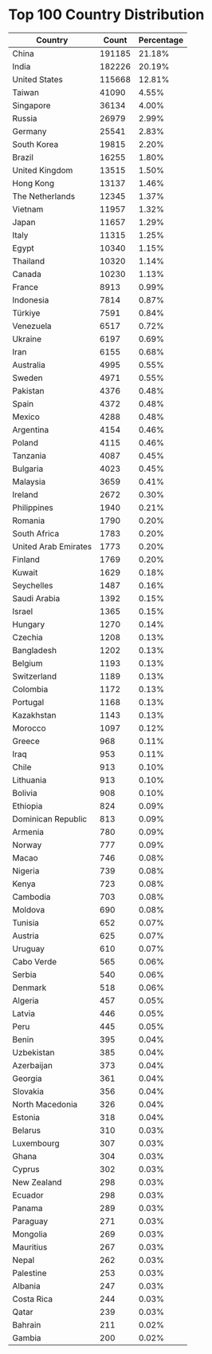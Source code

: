 # Top 100 Country Distribution
| Country | Count | Percentage |
|----|----|----|
| China | 191185 | 21.18% |
| India | 182226 | 20.19% |
| United States | 115668 | 12.81% |
| Taiwan | 41090 | 4.55% |
| Singapore | 36134 | 4.00% |
| Russia | 26979 | 2.99% |
| Germany | 25541 | 2.83% |
| South Korea | 19815 | 2.20% |
| Brazil | 16255 | 1.80% |
| United Kingdom | 13515 | 1.50% |
| Hong Kong | 13137 | 1.46% |
| The Netherlands | 12345 | 1.37% |
| Vietnam | 11957 | 1.32% |
| Japan | 11657 | 1.29% |
| Italy | 11315 | 1.25% |
| Egypt | 10340 | 1.15% |
| Thailand | 10320 | 1.14% |
| Canada | 10230 | 1.13% |
| France | 8913 | 0.99% |
| Indonesia | 7814 | 0.87% |
| Türkiye | 7591 | 0.84% |
| Venezuela | 6517 | 0.72% |
| Ukraine | 6197 | 0.69% |
| Iran | 6155 | 0.68% |
| Australia | 4995 | 0.55% |
| Sweden | 4971 | 0.55% |
| Pakistan | 4376 | 0.48% |
| Spain | 4372 | 0.48% |
| Mexico | 4288 | 0.48% |
| Argentina | 4154 | 0.46% |
| Poland | 4115 | 0.46% |
| Tanzania | 4087 | 0.45% |
| Bulgaria | 4023 | 0.45% |
| Malaysia | 3659 | 0.41% |
| Ireland | 2672 | 0.30% |
| Philippines | 1940 | 0.21% |
| Romania | 1790 | 0.20% |
| South Africa | 1783 | 0.20% |
| United Arab Emirates | 1773 | 0.20% |
| Finland | 1769 | 0.20% |
| Kuwait | 1629 | 0.18% |
| Seychelles | 1487 | 0.16% |
| Saudi Arabia | 1392 | 0.15% |
| Israel | 1365 | 0.15% |
| Hungary | 1270 | 0.14% |
| Czechia | 1208 | 0.13% |
| Bangladesh | 1202 | 0.13% |
| Belgium | 1193 | 0.13% |
| Switzerland | 1189 | 0.13% |
| Colombia | 1172 | 0.13% |
| Portugal | 1168 | 0.13% |
| Kazakhstan | 1143 | 0.13% |
| Morocco | 1097 | 0.12% |
| Greece | 968 | 0.11% |
| Iraq | 953 | 0.11% |
| Chile | 913 | 0.10% |
| Lithuania | 913 | 0.10% |
| Bolivia | 908 | 0.10% |
| Ethiopia | 824 | 0.09% |
| Dominican Republic | 813 | 0.09% |
| Armenia | 780 | 0.09% |
| Norway | 777 | 0.09% |
| Macao | 746 | 0.08% |
| Nigeria | 739 | 0.08% |
| Kenya | 723 | 0.08% |
| Cambodia | 703 | 0.08% |
| Moldova | 690 | 0.08% |
| Tunisia | 652 | 0.07% |
| Austria | 625 | 0.07% |
| Uruguay | 610 | 0.07% |
| Cabo Verde | 565 | 0.06% |
| Serbia | 540 | 0.06% |
| Denmark | 518 | 0.06% |
| Algeria | 457 | 0.05% |
| Latvia | 446 | 0.05% |
| Peru | 445 | 0.05% |
| Benin | 395 | 0.04% |
| Uzbekistan | 385 | 0.04% |
| Azerbaijan | 373 | 0.04% |
| Georgia | 361 | 0.04% |
| Slovakia | 356 | 0.04% |
| North Macedonia | 326 | 0.04% |
| Estonia | 318 | 0.04% |
| Belarus | 310 | 0.03% |
| Luxembourg | 307 | 0.03% |
| Ghana | 304 | 0.03% |
| Cyprus | 302 | 0.03% |
| New Zealand | 298 | 0.03% |
| Ecuador | 298 | 0.03% |
| Panama | 289 | 0.03% |
| Paraguay | 271 | 0.03% |
| Mongolia | 269 | 0.03% |
| Mauritius | 267 | 0.03% |
| Nepal | 262 | 0.03% |
| Palestine | 253 | 0.03% |
| Albania | 247 | 0.03% |
| Costa Rica | 244 | 0.03% |
| Qatar | 239 | 0.03% |
| Bahrain | 211 | 0.02% |
| Gambia | 200 | 0.02% |
